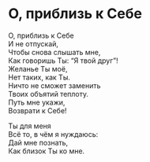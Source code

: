 # О, приблизь к Себе
О, приблизь к Себе  
И не отпускай,  
Чтобы снова слышать мне,  
Как говоришь Ты: “Я твой друг”!  
Желанье Ты моё,  
Нет таких, как Ты.  
Ничто не сможет заменить  
Твоих объятий теплоту.  
Путь мне укажи,  
Возврати к Себе!  
  
Ты для меня  
Всё то, в чём я нуждаюсь:  
Дай мне познать,  
Как близок Ты ко мне.  
